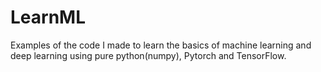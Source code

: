 # LearnML
Examples of the code I made to learn the basics of machine learning and deep learning using pure python(numpy), Pytorch and TensorFlow.

